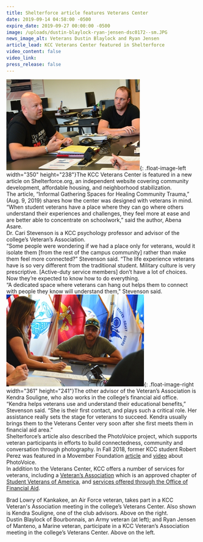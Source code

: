 ```yaml
---
title: Shelterforce article features Veterans Center
date: 2019-09-14 04:58:00 -0500
expire_date: 2019-09-27 00:00:00 -0500
image: /uploads/dustin-blaylock-ryan-jensen-dsc0172--sm.JPG
news_image_alt: Veterans Dustin Blaylock and Ryan Jensen
article_lead: KCC Veterans Center featured in Shelterforce
video_content: false
video_link:
press_release: false
---
```


![](/uploads/dustin-blaylock-ryan-jensen-dsc0172--sm-1.JPG){: .float-image-left width="350" height="238"}The KCC Veterans Center is featured in a new article on Shelterforce.org, an independent website covering community development, affordable housing, and neighborhood stabilization.<br>The article, “Informal Gathering Spaces for Healing Community Trauma,” (Aug. 9, 2019) shares how the center was designed with veterans in mind.<br>“When student veterans have a place where they can go where others understand their experiences and challenges, they feel more at ease and are better able to concentrate on schoolwork,” said the author, Abena Asare.<br>Dr. Cari Stevenson is a KCC psychology professor and advisor of the college’s Veteran’s Association.&nbsp;<br>“Some people were wondering if we had a place only for veterans, would it isolate them \[from the rest of the campus community\] rather than make them feel more connected?” Stevenson said. “The life experience veterans have is so very different from the traditional student. Military culture is very prescriptive. \[Active-duty service members\] don’t have a lot of choices. Now they’re expected to know how to do everything.<br>“A dedicated space where veterans can hang out helps them to connect with people they know will understand them," Stevenson said.<br>![](/uploads/kendra-souligne-brad-lowrey-dsc0169--sm.JPG){: .float-image-right width="361" height="241"}The other advisor of the Veteran’s Association is Kendra Souligne, who also works in the college’s financial aid office.&nbsp;<br>“Kendra helps veterans use and understand their educational benefits,” Stevenson said. “She is their first contact, and plays such a critical role. Her assistance really sets the stage for veterans to succeed. Kendra usually brings them to the Veterans Center very soon after she first meets them in financial aid area.”<br>Shelterforce’s article also described the PhotoVoice project, which supports veteran participants in efforts to build connectedness, community and conversation through photography. In Fall 2018, former KCC student Robert Perez was featured in a Movember Foundation [article](https://us.movember.com/story/view/id/11759/) and [video](https://www.youtube.com/watch?v=tG5J5SZe_vA&amp;feature=youtu.be) about PhotoVoice.&nbsp;<br>In addition to the Veterans Center, KCC offers a number of services for veterans, including a [Veteran’s Association](http://www.kcc.edu/students/studentlife/clubs/Pages/veterans.aspx) which is an approved chapter of [Student Veterans of America](https://studentveterans.org/), and [services offered through the Office of Financial Aid](http://www.kcc.edu/future/paying/fedstateaid/veteran-services/Pages).

Brad Lowry of Kankakee, an Air Force veteran, takes part in a KCC Veteran's Association meeting in the college’s Veterans Center. Also shown is Kendra Souligne, one of the club advisors. Above on the right.<br>Dustin Blaylock of Bourbonnais, an Army veteran (at left); and Ryan Jensen of Manteno, a Marine veteran, participate in a KCC Veteran’s Association meeting in the college’s Veterans Center. Above on the left.